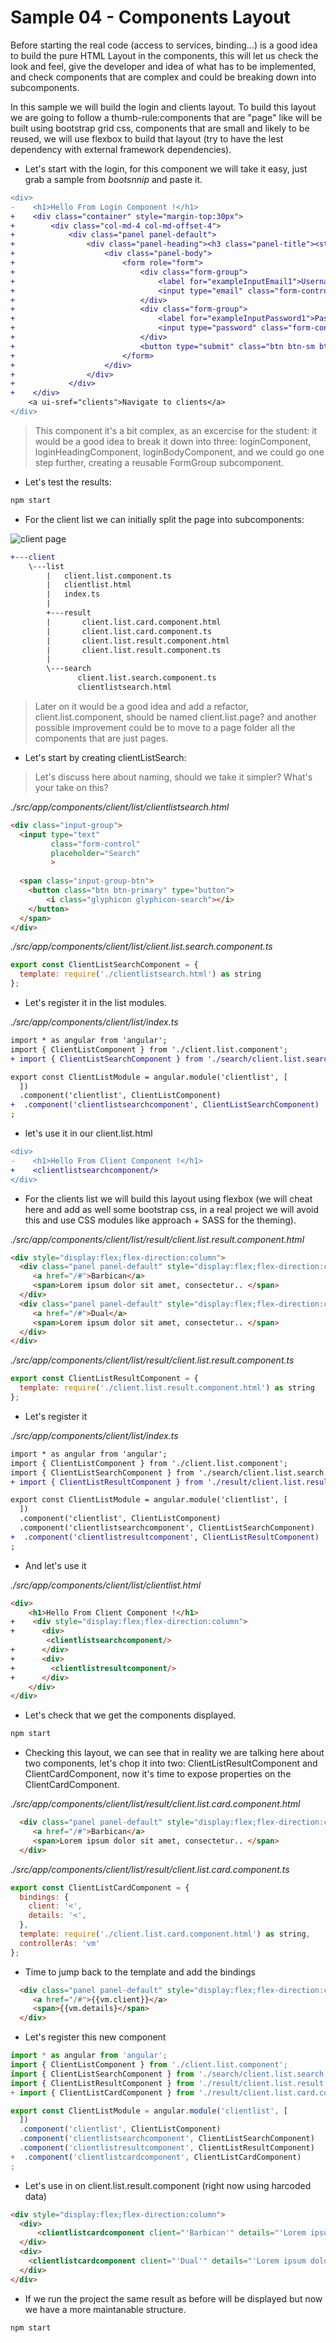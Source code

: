 # Sample 04 - Components Layout

Before starting the real code (access to services, binding...) is a good idea to build the pure HTML Layout in the components, this will let us check the look and feel, give the developer and idea of what has to be implemented, and check components that are complex and could be breaking down into subcomponents.

In this sample we will build the login and clients layout. To build this layout we are going to follow a thumb-rule:components that are "page" like will be built using bootstrap grid css, components that are small and likely to be reused, we will use flexbox to build that layout (try to have the lest dependency with external framework 
dependencies).

- Let's start with the login, for this component we will take it easy, just grab a sample from _bootsnnip_ 
and paste it.

```diff
<div>
-    <h1>Hello From Login Component !</h1>
+    <div class="container" style="margin-top:30px">
+        <div class="col-md-4 col-md-offset-4">
+            <div class="panel panel-default">
+                <div class="panel-heading"><h3 class="panel-title"><strong>Sign in </strong></h3></div>
+                    <div class="panel-body">
+                        <form role="form">
+                            <div class="form-group">
+                                <label for="exampleInputEmail1">Username or Email</label>
+                                <input type="email" class="form-control" style="border-radius:0px" id="exampleInputEmail1" placeholder="Enter email">
+                            </div>
+                            <div class="form-group">
+                                <label for="exampleInputPassword1">Password <a href="/sessions/forgot_password">(forgot password)</a></label>
+                                <input type="password" class="form-control" style="border-radius:0px" id="exampleInputPassword1" placeholder="Password">
+                            </div>
+                            <button type="submit" class="btn btn-sm btn-default">Sign in</button>
+                        </form>
+                    </div>
+                </div>
+            </div>
+    </div>    
    <a ui-sref="clients">Navigate to clients</a>
</div>
```

> This component it's a bit complex, as an excercise for the student: it would be a good idea to break it down into three:
loginComponent, loginHeadingComponent, loginBodyComponent, and we could go one step further, creating a reusable FormGroup
subcomponent. 

- Let's test the results:

```cmd
npm start
```

- For the client list we can initially split the page into subcomponents:

![client page](./readmepics/client.png)

```diff
+---client
    \---list
        |   client.list.component.ts
        |   clientlist.html
        |   index.ts
        |
        +---result
        |       client.list.card.component.html
        |       client.list.card.component.ts
        |       client.list.result.component.html
        |       client.list.result.component.ts
        |
        \---search
               client.list.search.component.ts
               clientlistsearch.html
```

> Later on it would be a good idea and add a refactor, client.list.component, should be named client.list.page?
and another possible improvement could be to move to a page folder all the components that are just pages.

- Let's start by creating clientListSearch:

> Let's discuss here about naming, should we take it simpler? What's your take on this?

_./src/app/components/client/list/clientlistsearch.html_

```html
<div class="input-group">
  <input type="text" 
         class="form-control" 
         placeholder="Search"         
         >
    
  <span class="input-group-btn"> 
    <button class="btn btn-primary" type="button">
        <i class="glyphicon glyphicon-search"></i>
    </button>
  </span>
</div>
```

_./src/app/components/client/list/client.list.search.component.ts_

```javascript
export const ClientListSearchComponent = {
  template: require('./clientlistsearch.html') as string
};
```

- Let's register it in the list modules.

_./src/app/components/client/list/index.ts_

```diff
import * as angular from 'angular';
import { ClientListComponent } from './client.list.component';
+ import { ClientListSearchComponent } from './search/client.list.search.component';

export const ClientListModule = angular.module('clientlist', [
  ])
  .component('clientlist', ClientListComponent)
+  .component('clientlistsearchcomponent', ClientListSearchComponent)
;
```
- let's use it in our client.list.html

```diff
<div>
-    <h1>Hello From Client Component !</h1>
+    <clientlistsearchcomponent/>
</div>
```

- For the clients list we will build this layout using flexbox (we will cheat here and add as well some bootstrap
css, in a real project we will avoid this and use CSS modules like approach + SASS for the theming).

_./src/app/components/client/list/result/client.list.result.component.html_

```html
<div style="display:flex;flex-direction:column">
  <div class="panel panel-default" style="display:flex;flex-direction:column;flex-flow: center;height: 80px">
     <a href="/#">Barbican</a>
     <span>Lorem ipsum dolor sit amet, consectetur.. </span>
  </div>
  <div class="panel panel-default" style="display:flex;flex-direction:column;align-items: flex-start;height: 80px">
     <a href="/#">Dual</a>     
     <span>Lorem ipsum dolor sit amet, consectetur.. </span>
  </div>   
</div>
```

_./src/app/components/client/list/result/client.list.result.component.ts_

```javascript
export const ClientListResultComponent = {
  template: require('./client.list.result.component.html') as string
};
```

- Let's register it

_./src/app/components/client/list/index.ts_

```diff
import * as angular from 'angular';
import { ClientListComponent } from './client.list.component';
import { ClientListSearchComponent } from './search/client.list.search.component';
+ import { ClientListResultComponent } from './result/client.list.result.component';

export const ClientListModule = angular.module('clientlist', [
  ])
  .component('clientlist', ClientListComponent)
  .component('clientlistsearchcomponent', ClientListSearchComponent)
+  .component('clientlistresultcomponent', ClientListResultComponent)  
;
```

- And let's use it

_./src/app/components/client/list/clientlist.html_
```html
<div>
    <h1>Hello From Client Component !</h1>
+    <div style="display:flex;flex-direction:column">
+      <div>
        <clientlistsearchcomponent/>         
+      </div>
+      <div>        
+        <clientlistresultcomponent/>      
+      </div>
    </div>    
</div>
```

- Let's check that we get the components displayed.

```cmd
npm start
```

- Checking this layout, we can see that in reality we are talking here about two components, let's chop it into
two: ClientListResultComponent and ClientCardComponent, now it's time to expose properties on the ClientCardComponent. 


_./src/app/components/client/list/result/client.list.card.component.html_

```html
  <div class="panel panel-default" style="display:flex;flex-direction:column;flex-flow: center;height: 80px">
     <a href="/#">Barbican</a>
     <span>Lorem ipsum dolor sit amet, consectetur.. </span>
  </div>
```

_./src/app/components/client/list/result/client.list.card.component.ts_

```javascript
export const ClientListCardComponent = {
  bindings: {
    client: '<',
    details: '<',
  },  
  template: require('./client.list.card.component.html') as string,
  controllerAs: 'vm'
};
```

- Time to jump back to the template and add the bindings


```html
  <div class="panel panel-default" style="display:flex;flex-direction:column;flex-flow: center;height: 80px">
     <a href="/#">{{vm.client}}</a>
     <span>{{vm.details}</span>
  </div>
```


- Let's register this new component

```javascript
import * as angular from 'angular';
import { ClientListComponent } from './client.list.component';
import { ClientListSearchComponent } from './search/client.list.search.component';
import { ClientListResultComponent } from './result/client.list.result.component';
+ import { ClientListCardComponent } from './result/client.list.card.component'

export const ClientListModule = angular.module('clientlist', [
  ])
  .component('clientlist', ClientListComponent)
  .component('clientlistsearchcomponent', ClientListSearchComponent)
  .component('clientlistresultcomponent', ClientListResultComponent)
+  .component('clientlistcardcomponent', ClientListCardComponent)  
;
```

- Let's use in on client.list.result.component (right now using harcoded data)

```html
<div style="display:flex;flex-direction:column">
  <div>
      <clientlistcardcomponent client="'Barbican'" details="'Lorem ipsum dolor sit amet, consectetur..'"/>
  </div>
  <div>
    <clientlistcardcomponent client="'Dual'" details="'Lorem ipsum dolor sit amet, consectetur..'"/>
  </div>  
</div>
```

- If we run the project the same result as before will be displayed but now we have a more maintanable structure.

```cmd
npm start
```
